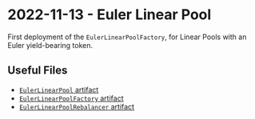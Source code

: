 # 2022-11-13 - Euler Linear Pool

First deployment of the `EulerLinearPoolFactory`, for Linear Pools with an Euler yield-bearing token.

## Useful Files

- [`EulerLinearPool` artifact](./artifact/EulerLinearPool.json)
- [`EulerLinearPoolFactory` artifact](./artifact/EulerLinearPoolFactory.json)
- [`EulerLinearPoolRebalancer` artifact](./artifact/EulerLinearPoolRebalancer.json)